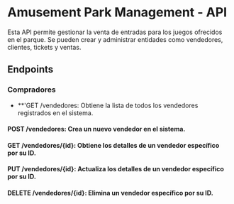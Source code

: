 # Amusement Park Management - API

Esta API permite gestionar la venta de entradas para los juegos ofrecidos en el parque. 
Se pueden crear y administrar entidades como vendedores, clientes, tickets y ventas.

## Endpoints
### Compradores
- **'GET /vendedores: Obtiene la lista de todos los vendedores registrados en el sistema.
#### POST /vendedores: Crea un nuevo vendedor en el sistema.
#### GET /vendedores/{id}: Obtiene los detalles de un vendedor específico por su ID.
#### PUT /vendedores/{id}: Actualiza los detalles de un vendedor específico por su ID.
#### DELETE /vendedores/{id}: Elimina un vendedor específico por su ID.
